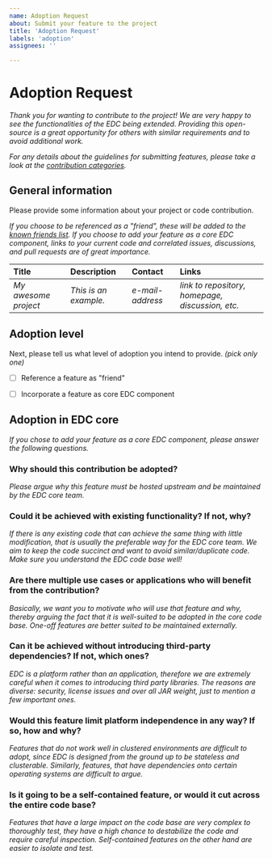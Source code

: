 ```yaml
---
name: Adoption Request
about: Submit your feature to the project
title: 'Adoption Request'
labels: 'adoption'
assignees: ''

---
```


# Adoption Request

_Thank you for wanting to contribute to the project! We are very happy to see the functionalities of the EDC being extended. Providing this open-source is a great opportunity for others with similar requirements and to avoid additional work._

_For any details about the guidelines for submitting features, please take a look at the [contribution categories](https://github.com/eclipse-edc/.github/blob/main/contributing/adoption.md)._


## General information

Please provide some information about your project or code contribution. 

_If you choose to be referenced as a "friend", these will be added to the [known friends list](https://github.com/eclipse-edc/.github/blob/main/KNOWN_FRIENDS.md)._
_If you choose to add your feature as a core EDC component, links to your current code and correlated issues, discussions, and pull requests are of great importance._

| Title | Description | Contact | Links
| :--- | :--- | :--- | :---
| _My awesome project_ | _This is an example._ | _e-mail-address_ | _link to repository, homepage, discussion, etc._


## Adoption level

Next, please tell us what level of adoption you intend to provide. _(pick only one)_

- [ ] Reference a feature as "friend"
- [ ] Incorporate a feature as core EDC component



## Adoption in EDC core

_If you chose to add your feature as a core EDC component, please answer the following questions._

### Why should this contribution be adopted?
_Please argue why this feature must be hosted upstream and be maintained by the EDC core team._

### Could it be achieved with existing functionality? If not, why?
_If there is any existing code that can achieve the same thing with little modification, that is usually the preferable way for the EDC core team. We aim to keep the code succinct and want to avoid similar/duplicate code. Make sure you understand the EDC code base well!_

### Are there multiple use cases or applications who will benefit from the contribution?
_Basically, we want you to motivate who will use that feature and why, thereby arguing the fact that it is well-suited to be adopted in the core code base. One-off features are better suited to be maintained externally._

### Can it be achieved without introducing third-party dependencies? If not, which ones?
_EDC is a platform rather than an application, therefore we are extremely careful when it comes to introducing third party libraries. The reasons are diverse: security, license issues and over all JAR weight, just to mention a few important ones._

### Would this feature limit platform independence in any way? If so, how and why?
_Features that do not work well in clustered environments are difficult to adopt, since EDC is designed from the ground up to be stateless and clusterable. Similarly, features, that have dependencies onto certain operating systems are difficult to argue._

### Is it going to be a self-contained feature, or would it cut across the entire code base?
_Features that have a large impact on the code base are very complex to thoroughly test, they have a high chance to destabilize the code and require careful inspection. Self-contained features on the other hand are easier to isolate and test._
